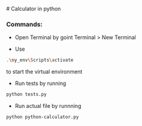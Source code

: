 # Calculator in python


### Commands:

- Open Terminal by goint Terminal > New Terminal

- Use 

```bash
.\my_env\Scripts\activate
```



to start the virtual environment

- Run tests by running 

```bash
python tests.py
```

- Run actual file by runnning

```bash
python python-calculator.py
```